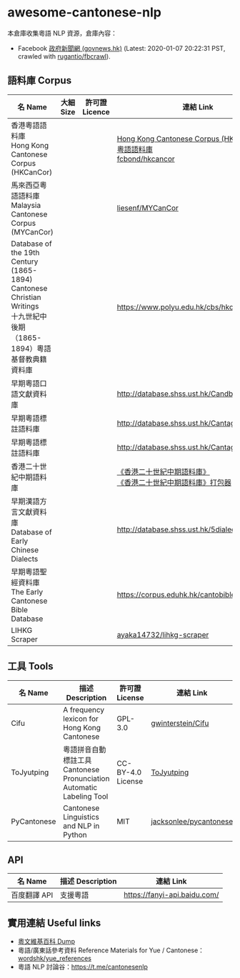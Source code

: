 # awesome-cantonese-nlp

本倉庫收集粵語 NLP 資源，倉庫內容：
- Facebook [政府新聞網 (govnews.hk)](https://www.facebook.com/govnews.hk/) (Latest: 2020-01-07 20:22:31 PST, crawled with [rugantio/fbcrawl](https://github.com/rugantio/fbcrawl)).

## 語料庫 Corpus

| 名 Name | 大細 Size | 許可證 Licence | 連結 Link |
| - | - | - | - |
| 香港粵語語料庫<br/>Hong Kong Cantonese Corpus (HKCanCor) | | | [Hong Kong Cantonese Corpus (HKCanCor) 香港粵語語料庫](http://compling.hss.ntu.edu.sg/hkcancor/) </br>[fcbond/hkcancor](https://github.com/fcbond/hkcancor) |
| 馬來西亞粵語語料庫<br/>Malaysia Cantonese Corpus (MYCanCor) | | | [liesenf/MYCanCor](https://github.com/liesenf/MYCanCor) |
| Database of the 19th Century (1865-1894) Cantonese Christian Writings<br>十九世紀中後期（1865-1894）粵語基督教典籍資料庫 | | | <https://www.polyu.edu.hk/cbs/hkchristdb/> |
| 早期粵語口語文獻資料庫 | | | <http://database.shss.ust.hk/Candbase/> |
| 早期粵語標註語料庫 | | | <http://database.shss.ust.hk/Cantag/> |
| 早期粵語標註語料庫 | | | <http://database.shss.ust.hk/Cantag/> |
| 香港二十世紀中期語料庫 | | | [《香港二十世紀中期語料庫》](https://hkcc.eduhk.hk/v1/introduction.html)<br/>[《香港二十世紀中期語料庫》打包器](https://github.com/indiejoseph/hkcc-corpus) |
| 早期漢語方言文獻資料庫<br>Database of Early Chinese Dialects | | | <http://database.shss.ust.hk/5dialects/index.html> |
| 早期粵語聖經資料庫<br>The Early Cantonese Bible Database | | | <https://corpus.eduhk.hk/cantobible/> |
| LIHKG Scraper | | | [ayaka14732/lihkg-scraper](https://github.com/ayaka14732/lihkg-scraper) |

## 工具 Tools

| 名 Name | 描述 Description | 許可證 License | 連結 Link |
| - | - | - | - |
| Cifu | A frequency lexicon for Hong Kong Cantonese | GPL-3.0 | [gwinterstein/Cifu](https://github.com/gwinterstein/Cifu)            |
| ToJyutping | 粵語拼音自動標註工具 Cantonese Pronunciation Automatic Labeling Tool | CC-BY-4.0 License | [ToJyutping](https://github.com/CanCLID/ToJyutping) |
| PyCantonese | Cantonese Linguistics and NLP in Python | MIT | [jacksonlee/pycantonese](https://github.com/jacksonllee/pycantonese) |

## API

| 名 Name | 描述 Description | 連結 Link |
| - | - | - |
| 百度翻譯 API | 支援粵語 | <https://fanyi-api.baidu.com/> |

## 實用連結 Useful links

- [粵文維基百科 Dump](https://dumps.wikimedia.org/zh_yuewiki/)
- 粵語/廣東話參考資料 Reference Materials for Yue / Cantonese： [wordshk/yue_references](https://github.com/wordshk/yue_references)
- 粵語 NLP 討論谷：<https://t.me/cantonesenlp>
